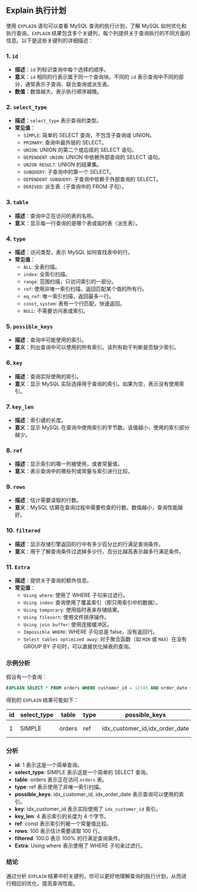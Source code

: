 ## Explain 执行计划

使用 `EXPLAIN` 语句可以查看 MySQL 查询的执行计划，了解 MySQL 如何优化和执行查询。`EXPLAIN` 结果包含多个关键列，每个列提供关于查询执行的不同方面的信息。以下是这些关键列的详细描述：

### 1. `id`

- **描述**：`id` 列标识查询中每个选择的顺序。
- **意义**：`id` 相同的行表示属于同一个查询块。不同的 `id` 表示查询中不同的部分，通常表示子查询、联合查询或派生表。
- **数值**：数值越大，表示执行顺序越晚。

### 2. `select_type`

- **描述**：`select_type` 表示查询的类型。
- **常见值**：
    - `SIMPLE`: 简单的 SELECT 查询，不包含子查询或 UNION。
    - `PRIMARY`: 查询中最外层的 SELECT。
    - `UNION`: UNION 的第二个或后续的 SELECT 语句。
    - `DEPENDENT UNION`: UNION 中依赖外部查询的 SELECT 语句。
    - `UNION RESULT`: UNION 的结果集。
    - `SUBQUERY`: 子查询中的第一个 SELECT。
    - `DEPENDENT SUBQUERY`: 子查询中依赖于外部查询的 SELECT。
    - `DERIVED`: 派生表（子查询中的 FROM 子句）。

### 3. `table`

- **描述**：查询中正在访问的表的名称。
- **意义**：显示每一行查询的是哪个表或临时表（派生表）。

### 4. `type`

- **描述**：访问类型，表示 MySQL 如何查找表中的行。
- **常见值**：
    - `ALL`: 全表扫描。
    - `index`: 全索引扫描。
    - `range`: 范围扫描，只访问索引的一部分。
    - `ref`: 使用非唯一索引扫描，返回匹配某个值的所有行。
    - `eq_ref`: 唯一索引扫描，返回最多一行。
    - `const`, `system`: 表有一个行匹配，快速返回。
    - `NULL`: 不需要访问表或索引。

### 5. `possible_keys`

- **描述**：查询中可能使用的索引。
- **意义**：列出查询中可以使用的所有索引。该列有助于判断是否缺少索引。

### 6. `key`

- **描述**：查询实际使用的索引。
- **意义**：显示 MySQL 实际选择用于查询的索引。如果为空，表示没有使用索引。

### 7. `key_len`

- **描述**：索引键的长度。
- **意义**：显示 MySQL 在查询中使用索引的字节数。该值越小，使用的索引部分越少。

### 8. `ref`

- **描述**：显示索引的哪一列被使用，或者常量值。
- **意义**：表示查询中的哪些列或常量与索引进行比较。

### 9. `rows`

- **描述**：估计需要读取的行数。
- **意义**：MySQL 估算在查询过程中需要检查的行数。数值越小，查询性能越好。

### 10. `filtered`

- **描述**：显示存储引擎返回的行中有多少百分比的行满足查询条件。
- **意义**：用于了解查询条件过滤掉多少行，百分比越高表示越多行满足条件。

### 11. `Extra`

- **描述**：提供关于查询的额外信息。
- **常见值**：
    - `Using where`: 使用了 WHERE 子句来过滤行。
    - `Using index`: 查询使用了覆盖索引（即只用索引中的数据）。
    - `Using temporary`: 使用临时表来存储结果。
    - `Using filesort`: 使用文件排序操作。
    - `Using join buffer`: 使用连接缓冲区。
    - `Impossible WHERE`: WHERE 子句总是 false，没有返回行。
    - `Select tables optimized away`: 对于聚合函数（如 `MIN` 或 `MAX`）在没有 GROUP BY 子句时，可以直接优化掉表的查询。

### 示例分析

假设有一个查询：

```sql
EXPLAIN SELECT * FROM orders WHERE customer_id = 12345 AND order_date > '2023-01-01';
```

得到的 `EXPLAIN` 结果可能如下：

| id | select_type | table  | type | possible_keys          | key        | key_len | ref     | rows | filtered | Extra       |
|----|-------------|--------|------|------------------------|------------|---------|---------|------|----------|-------------|
| 1  | SIMPLE      | orders | ref  | idx_customer_id,idx_order_date | idx_customer_id | 4       | const   | 100  | 100.0    | Using where |

### 分析

- **id**: 1 表示这是一个简单查询。
- **select_type**: SIMPLE 表示这是一个简单的 SELECT 查询。
- **table**: orders 表示正在访问 `orders` 表。
- **type**: ref 表示使用了非唯一索引扫描。
- **possible_keys**: idx_customer_id, idx_order_date 表示查询可以使用的索引。
- **key**: idx_customer_id 表示实际使用了 `idx_customer_id` 索引。
- **key_len**: 4 表示索引的长度为 4 个字节。
- **ref**: const 表示索引列被一个常量值比较。
- **rows**: 100 表示估计需要读取 100 行。
- **filtered**: 100.0 表示 100% 的行满足查询条件。
- **Extra**: Using where 表示使用了 WHERE 子句来过滤行。

### 结论

通过分析 `EXPLAIN` 结果中的关键列，你可以更好地理解查询的执行计划，从而进行相应的优化，提高查询性能。